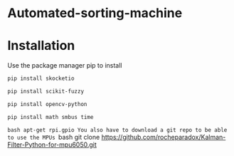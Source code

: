 # Automated-sorting-machine

# Installation
Use the package manager pip to install
```bash
pip install skocketio
```
```bash
pip install scikit-fuzzy
```
```bash
pip install opencv-python
```
```bash
pip install math smbus time
```
``bash
apt-get rpi.gpio
You also have to download a git repo to be able to use the MPUs
``bash
git clone https://github.com/rocheparadox/Kalman-Filter-Python-for-mpu6050.git
```




